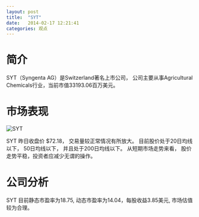 ```yaml
---
layout: post
title:  "SYT"
date:   2014-02-17 12:21:41
categories: 观点
---
```


# 简介
SYT（Syngenta AG）是Switzerland著名上市公司，
公司主要从事Agricultural Chemicals行业，当前市值33193.06百万美元。

# 市场表现

![SYT](http://finviz.com/chart.ashx?t=SYT&ty=c&ta=1&p=d&s=l)

SYT 昨日收盘价 $72.18，
交易量较正常情况有所放大。
目前股价处于20日均线以下，
50日均线以下，
并且处于200日均线以下。
从短期市场走势来看，
股价走势平稳，投资者应减少无谓的操作。

# 公司分析
SYT 目前静态市盈率为18.75, 动态市盈率为14.04，每股收益3.85美元,
市场估值较为合理。
